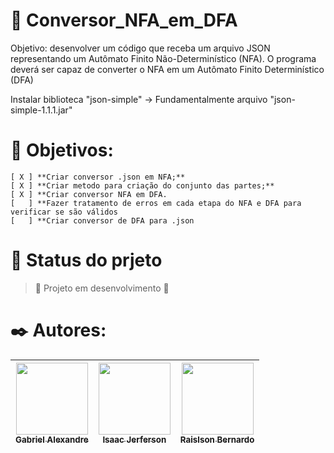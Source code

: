 # 🚀 Conversor_NFA_em_DFA
Objetivo: desenvolver um código que receba um arquivo JSON representando um Autômato Finito Não-Determinístico (NFA). O programa deverá ser capaz de converter o NFA em um Autômato Finito Determinístico (DFA)

Instalar biblioteca "json-simple"
→ Fundamentalmente arquivo "json-simple-1.1.1.jar"

# 📜 Objetivos:
    [ X ] **Criar conversor .json em NFA;**
    [ X ] **Criar metodo para criação do conjunto das partes;**
    [ X ] **Criar conversor NFA em DFA.
    [   ] **Fazer tratamento de erros em cada etapa do NFA e DFA para verificar se são válidos
    [   ] **Criar conversor de DFA para .json

# 💾 Status do prjeto
> :construction: Projeto em desenvolvimento :construction:


# ✒️ Autores: 
| [<img src="https://avatars.githubusercontent.com/u/99749672?v=4" width=115><br><sub>Gabriel Alexandre</sub>](https://https://github.com/aieFaria) |  [<img src="https://lh3.googleusercontent.com/a-/ALV-UjUSbAUZs8fIDLpE2IxgftQvn59uYcg5JtGjnglwGdLloMGgyXM=s50-c-k-no" width=115><br><sub>Isaac Jerferson</sub>](https://github.com/guilhermeonrails) |  [<img src="https://avatars.githubusercontent.com/u/160502160?v=4" width=115><br><sub>Raislson Bernardo</sub>](https://github.com/alexfelipe) |
| :---: | :---: | :---: |


